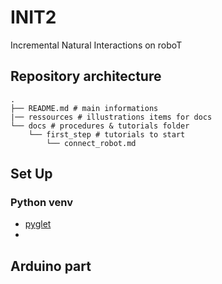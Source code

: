 # INIT2
Incremental Natural Interactions on roboT

## Repository architecture

```
.
├── README.md # main informations
|── ressources # illustrations items for docs
└── docs # procedures & tutorials folder
    └── first_step # tutorials to start
        └── connect_robot.md
```

## Set Up

### Python venv
- [pyglet](http://pyglet.org/) 
- 

## Arduino part
